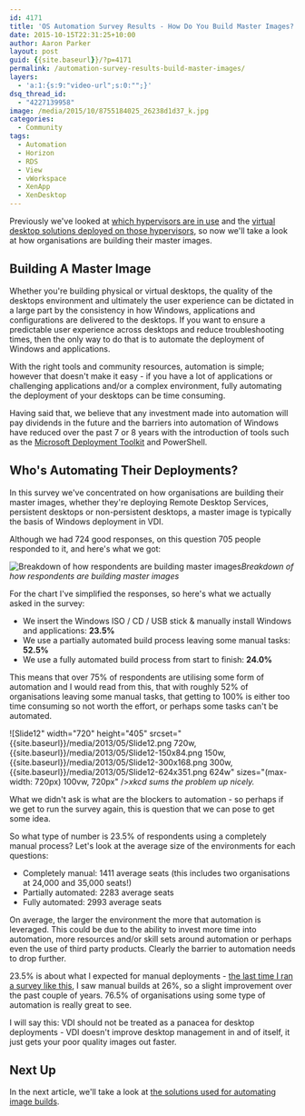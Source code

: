 ```yaml
---
id: 4171
title: 'OS Automation Survey Results - How Do You Build Master Images?'
date: 2015-10-15T22:31:25+10:00
author: Aaron Parker
layout: post
guid: {{site.baseurl}}/?p=4171
permalink: /automation-survey-results-build-master-images/
layers:
  - 'a:1:{s:9:"video-url";s:0:"";}'
dsq_thread_id:
  - "4227139958"
image: /media/2015/10/8755184025_26238d1d37_k.jpg
categories:
  - Community
tags:
  - Automation
  - Horizon
  - RDS
  - View
  - vWorkspace
  - XenApp
  - XenDesktop
---
```

Previously we've looked at [which hypervisors are in use]({{site.baseurl}}/automation-survey-results-hypervisor/) and the [virtual desktop solutions deployed on those hypervisors]({{site.baseurl}}/automation-survey-results-vdi-platforms/), so now we'll take a look at how organisations are building their master images.

## Building A Master Image

Whether you're building physical or virtual desktops, the quality of the desktops environment and ultimately the user experience can be dictated in a large part by the consistency in how Windows, applications and configurations are delivered to the desktops. If you want to ensure a predictable user experience across desktops and reduce troubleshooting times, then the only way to do that is to automate the deployment of Windows and applications.

With the right tools and community resources, automation is simple; however that doesn't make it easy - if you have a lot of applications or challenging applications and/or a complex environment, fully automating the deployment of your desktops can be time consuming.

Having said that, we believe that any investment made into automation will pay dividends in the future and the barriers into automation of Windows have reduced over the past 7 or 8 years with the introduction of tools such as the [Microsoft Deployment Toolkit](https://technet.microsoft.com/en-us/windows/dn475741.aspx) and PowerShell.

## Who's Automating Their Deployments?

In this survey we've concentrated on how organisations are building their master images, whether they're deploying Remote Desktop Services, persistent desktops or non-persistent desktops, a master image is typically the basis of Windows deployment in VDI.

Although we had 724 good responses, on this question 705 people responded to it, and here's what we got:

![Breakdown of how respondents are building master images]({{site.baseurl}}/media/2015/10/HowDoYouBuildMasterImages.png)*Breakdown of how respondents are building master images*

For the chart I've simplified the responses, so here's what we actually asked in the survey:

  * We insert the Windows ISO / CD / USB stick & manually install Windows and applications: **23.5%**
  * We use a partially automated build process leaving some manual tasks: **52.5%**
  * We use a fully automated build process from start to finish: **24.0%**

This means that over 75% of respondents are utilising some form of automation and I would read from this, that with roughly 52% of organisations leaving some manual tasks, that getting to 100% is either too time consuming so not worth the effort, or perhaps some tasks can't be automated.

![Slide12" width="720" height="405" srcset="{{site.baseurl}}/media/2013/05/Slide12.png 720w, {{site.baseurl}}/media/2013/05/Slide12-150x84.png 150w, {{site.baseurl}}/media/2013/05/Slide12-300x168.png 300w, {{site.baseurl}}/media/2013/05/Slide12-624x351.png 624w" sizes="(max-width: 720px) 100vw, 720px" />*xkcd sums the problem up nicely.*

What we didn't ask is what are the blockers to automation - so perhaps if we get to run the survey again, this is question that we can pose to get some idea.

So what type of number is 23.5% of respondents using a completely manual process? Let's look at the average size of the environments for each questions:

  * Completely manual: 1411 average seats (this includes two organisations at 24,000 and 35,000 seats!)
  * Partially automated: 2283 average seats
  * Fully automated: 2993 average seats

On average, the larger the environment the more that automation is leveraged. This could be due to the ability to invest more time into automation, more resources and/or skill sets around automation or perhaps even the use of third party products. Clearly the barrier to automation needs to drop further.

23.5% is about what I expected for manual deployments - [the last time I ran a survey like this]({{site.baseurl}}/hands-off-my-gold-image-a-recap-from-citrix-synergy-2013/), I saw manual builds at 26%, so a slight improvement over the past couple of years. 76.5% of organisations using some type of automation is really great to see.

I will say this: VDI should not be treated as a panacea for desktop deployments - VDI doesn't improve desktop management in and of itself, it just gets your poor quality images out faster.

## Next Up

In the next article, we'll take a look at [the solutions used for automating image builds](http://xenappblog.com/2015/os-automation-survey-results-automation-solutions/).